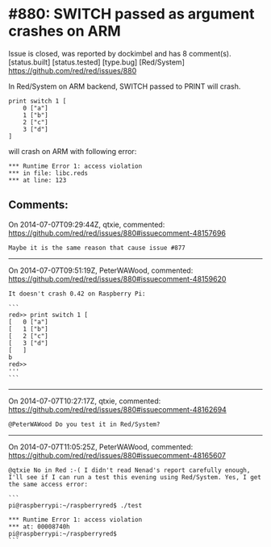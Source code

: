 
#880: SWITCH passed as argument crashes on ARM
================================================================================
Issue is closed, was reported by dockimbel and has 8 comment(s).
[status.built] [status.tested] [type.bug] [Red/System]
<https://github.com/red/red/issues/880>

In Red/System on ARM backend, SWITCH passed to PRINT will crash.

```
print switch 1 [
    0 ["a"]
    1 ["b"]
    2 ["c"]
    3 ["d"]
]
```

will crash on ARM with following error:

```
*** Runtime Error 1: access violation
*** in file: libc.reds
*** at line: 123
```



Comments:
--------------------------------------------------------------------------------

On 2014-07-07T09:29:44Z, qtxie, commented:
<https://github.com/red/red/issues/880#issuecomment-48157696>

    Maybe it is the same reason that cause issue #877 

--------------------------------------------------------------------------------

On 2014-07-07T09:51:19Z, PeterWAWood, commented:
<https://github.com/red/red/issues/880#issuecomment-48159620>

    It doesn't crash 0.42 on Raspberry Pi:
    
    ```
    red>> print switch 1 [
    [   0 ["a"]
    [   1 ["b"]
    [   2 ["c"]
    [   3 ["d"]
    [   ]
    b
    red>> 
    '''
    ```

--------------------------------------------------------------------------------

On 2014-07-07T10:27:17Z, qtxie, commented:
<https://github.com/red/red/issues/880#issuecomment-48162694>

    @PeterWAWood Do you test it in Red/System?

--------------------------------------------------------------------------------

On 2014-07-07T11:05:25Z, PeterWAWood, commented:
<https://github.com/red/red/issues/880#issuecomment-48165607>

    @qtxie No in Red :-( I didn't read Nenad's report carefully enough, I'll see if I can run a test this evening using Red/System. Yes, I get the same access error:
    
    ```
    pi@raspberrypi:~/raspberryred$ ./test
    
    *** Runtime Error 1: access violation
    *** at: 00008740h
    pi@raspberrypi:~/raspberryred$ 
    ```

